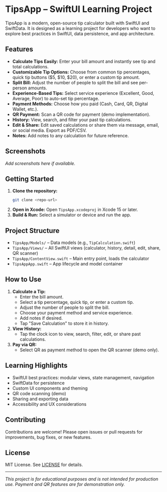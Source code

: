 # TipsApp – SwiftUI Learning Project

TipsApp is a modern, open-source tip calculator built with SwiftUI and SwiftData. It is designed as a learning project for developers who want to explore best practices in SwiftUI, data persistence, and app architecture.

## Features

- **Calculate Tips Easily:** Enter your bill amount and instantly see tip and total calculations.
- **Customizable Tip Options:** Choose from common tip percentages, quick tip buttons ($5, $10, $20), or enter a custom tip amount.
- **Split Bill:** Adjust the number of people to split the bill and see per-person amounts.
- **Experience-Based Tips:** Select service experience (Excellent, Good, Average, Poor) to auto-set tip percentage.
- **Payment Methods:** Choose how you paid (Cash, Card, QR, Digital Wallet, etc.).
- **QR Payment:** Scan a QR code for payment (demo implementation).
- **History:** View, search, and filter your past tip calculations.
- **Edit & Share:** Edit saved calculations or share them via message, email, or social media. Export as PDF/CSV.
- **Notes:** Add notes to any calculation for future reference.

## Screenshots

*Add screenshots here if available.*

## Getting Started

1. **Clone the repository:**
   ```bash
   git clone <repo-url>
   ```
2. **Open in Xcode:**
   Open `TipsApp.xcodeproj` in Xcode 15 or later.
3. **Build & Run:**
   Select a simulator or device and run the app.

## Project Structure

- `TipsApp/Models/` – Data models (e.g., `TipCalculation.swift`)
- `TipsApp/Views/` – All SwiftUI views (calculator, history, detail, edit, share, QR scanner)
- `TipsApp/ContentView.swift` – Main entry point, loads the calculator
- `TipsAppApp.swift` – App lifecycle and model container

## How to Use

1. **Calculate a Tip:**
   - Enter the bill amount.
   - Select a tip percentage, quick tip, or enter a custom tip.
   - Adjust the number of people to split the bill.
   - Choose your payment method and service experience.
   - Add notes if desired.
   - Tap "Save Calculation" to store it in history.
2. **View History:**
   - Tap the clock icon to view, search, filter, edit, or share past calculations.
3. **Pay via QR:**
   - Select QR as payment method to open the QR scanner (demo only).

## Learning Highlights

- SwiftUI best practices: modular views, state management, navigation
- SwiftData for persistence
- Custom UI components and theming
- QR code scanning (demo)
- Sharing and exporting data
- Accessibility and UX considerations

## Contributing

Contributions are welcome! Please open issues or pull requests for improvements, bug fixes, or new features.

## License

MIT License. See [LICENSE](LICENSE) for details.

---

*This project is for educational purposes and is not intended for production use. Payment and QR features are for demonstration only.* 